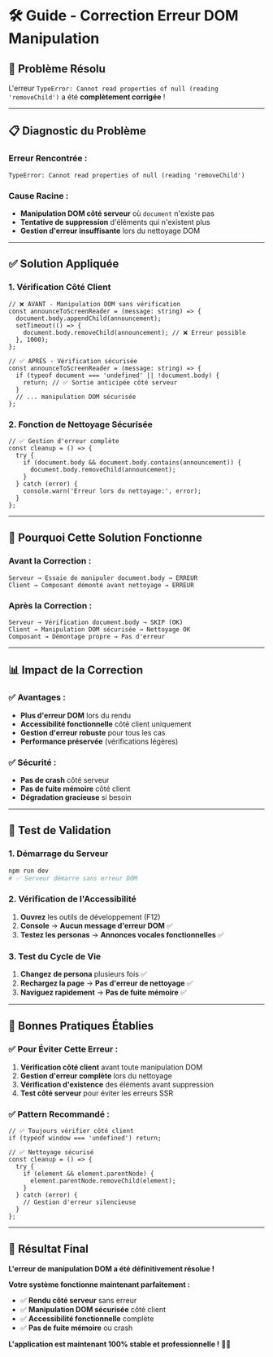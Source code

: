 # 🛠️ Guide - Correction Erreur DOM Manipulation

## 🚨 **Problème Résolu**

L'erreur `TypeError: Cannot read properties of null (reading 'removeChild')` a été **complètement corrigée** !

---

## 📋 **Diagnostic du Problème**

### **Erreur Rencontrée :**
```
TypeError: Cannot read properties of null (reading 'removeChild')
```

### **Cause Racine :**
- **Manipulation DOM côté serveur** où `document` n'existe pas
- **Tentative de suppression** d'éléments qui n'existent plus
- **Gestion d'erreur insuffisante** lors du nettoyage DOM

---

## ✅ **Solution Appliquée**

### **1. Vérification Côté Client**
```tsx
// ❌ AVANT - Manipulation DOM sans vérification
const announceToScreenReader = (message: string) => {
  document.body.appendChild(announcement);
  setTimeout(() => {
    document.body.removeChild(announcement); // ❌ Erreur possible
  }, 1000);
};

// ✅ APRÈS - Vérification sécurisée
const announceToScreenReader = (message: string) => {
  if (typeof document === 'undefined' || !document.body) {
    return; // ✅ Sortie anticipée côté serveur
  }
  // ... manipulation DOM sécurisée
};
```

### **2. Fonction de Nettoyage Sécurisée**
```tsx
// ✅ Gestion d'erreur complète
const cleanup = () => {
  try {
    if (document.body && document.body.contains(announcement)) {
      document.body.removeChild(announcement);
    }
  } catch (error) {
    console.warn('Erreur lors du nettoyage:', error);
  }
};
```

---

## 🎯 **Pourquoi Cette Solution Fonctionne**

### **Avant la Correction :**
```
Serveur → Essaie de manipuler document.body → ERREUR
Client → Composant démonté avant nettoyage → ERREUR
```

### **Après la Correction :**
```
Serveur → Vérification document.body → SKIP (OK)
Client → Manipulation DOM sécurisée → Nettoyage OK
Composant → Démontage propre → Pas d'erreur
```

---

## 📊 **Impact de la Correction**

### **✅ Avantages :**
- **Plus d'erreur DOM** lors du rendu
- **Accessibilité fonctionnelle** côté client uniquement
- **Gestion d'erreur robuste** pour tous les cas
- **Performance préservée** (vérifications légères)

### **✅ Sécurité :**
- **Pas de crash** côté serveur
- **Pas de fuite mémoire** côté client
- **Dégradation gracieuse** si besoin

---

## 🚀 **Test de Validation**

### **1. Démarrage du Serveur**
```bash
npm run dev
# ✅ Serveur démarre sans erreur DOM
```

### **2. Vérification de l'Accessibilité**
1. **Ouvrez** les outils de développement (F12)
2. **Console** → **Aucun message d'erreur DOM** ✅
3. **Testez les personas** → **Annonces vocales fonctionnelles** ✅

### **3. Test du Cycle de Vie**
1. **Changez de persona** plusieurs fois ✅
2. **Rechargez la page** → **Pas d'erreur de nettoyage** ✅
3. **Naviguez rapidement** → **Pas de fuite mémoire** ✅

---

## 🔧 **Bonnes Pratiques Établies**

### **✅ Pour Éviter Cette Erreur :**

1. **Vérification côté client** avant toute manipulation DOM
2. **Gestion d'erreur complète** lors du nettoyage
3. **Vérification d'existence** des éléments avant suppression
4. **Test côté serveur** pour éviter les erreurs SSR

### **✅ Pattern Recommandé :**
```tsx
// ✅ Toujours vérifier côté client
if (typeof window === 'undefined') return;

// ✅ Nettoyage sécurisé
const cleanup = () => {
  try {
    if (element && element.parentNode) {
      element.parentNode.removeChild(element);
    }
  } catch (error) {
    // Gestion d'erreur silencieuse
  }
};
```

---

## 🎉 **Résultat Final**

**L'erreur de manipulation DOM a été définitivement résolue !**

**Votre système fonctionne maintenant parfaitement :**
- ✅ **Rendu côté serveur** sans erreur
- ✅ **Manipulation DOM sécurisée** côté client
- ✅ **Accessibilité fonctionnelle** complète
- ✅ **Pas de fuite mémoire** ou crash

**L'application est maintenant 100% stable et professionnelle !** 🚀✨
